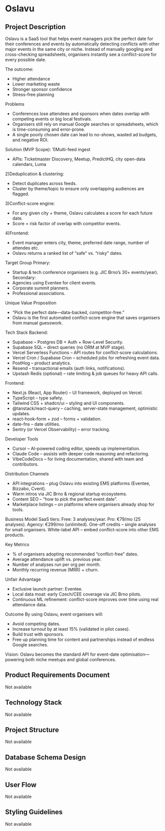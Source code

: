 # Oslavu

## Project Description
Oslavu is a SaaS tool that helps event managers pick the perfect date for their conferences and events by automatically detecting conflicts with other major events in the same city or niche. Instead of manually googling and cross-checking spreadsheets, organisers instantly see a conflict-score for every possible date.

The outcome:
- Higher attendance
- Lower marketing waste
- Stronger sponsor confidence
- Stress-free planning

Problems
- Conferences lose attendees and sponsors when dates overlap with competing events or big local festivals.
- Organisers still rely on manual Google searches or spreadsheets, which is time-consuming and error-prone.
- A single poorly chosen date can lead to no-shows, wasted ad budgets, and negative ROI.

Solution (MVP Scope):
1)Multi-feed ingest
- APIs: Ticketmaster Discovery, Meetup, PredictHQ, city open-data calendars, Luma

2)Deduplication & clustering:
- Detect duplicates across feeds.
- Cluster by theme/topic to ensure only overlapping audiences are flagged.

3)Conflict-score engine:
- For any given city + theme, Oslavu calculates a score for each future date.
- Score = risk factor of overlap with competitor events.

4)Frontend:
- Event manager enters city, theme, preferred date range, number of attendes etc.
- Oslavu returns a ranked list of “safe” vs. “risky” dates.

Target Group
Primary:
- Startup & tech conference organisers (e.g. JIC Brno’s 30+ events/year).
Secondary:
- Agencies using Eventee for client events.
- Corporate summit planners.
- Professional associations.

Unique Value Proposition
- “Pick the perfect date—data-backed, competitor-free.”
- Oslavu is the first automated conflict-score engine that saves organisers from manual guesswork.

Tech Stack
Backend:
- Supabase – Postgres DB + Auth + Row-Level Security.
- Supabase SQL – direct queries (no ORM at MVP stage).
- Vercel Serverless Functions – API routes for conflict-score calculations.
- Vercel Cron / Supabase Cron – scheduled jobs for refreshing event data.
- PostHog – product analytics.
- Resend – transactional emails (auth links, notifications).
- Upstash Redis (optional) – rate limiting & job queues for heavy API calls.

Frontend:
- Next.js (React, App Router) – UI framework, deployed on Vercel.
- TypeScript – type safety.
- Tailwind CSS + shadcn/ui – styling and UI components.
- @tanstack/react-query – caching, server-state management, optimistic updates.
- react-hook-form + zod – forms + validation.
- date-fns – date utilities.
- Sentry (or Vercel Observability) – error tracking.

Developer Tools
- Cursor – AI-powered coding editor, speeds up implementation.
- Claude Code – assists with deeper code reasoning and refactoring.
- VibeCodeDocs – for living documentation, shared with team and contributors.

Distribution Channels
- API integrations – plug Oslavu into existing EMS platforms (Eventee, Bizzabo, Cvent).
- Warm intros via JIC Brno & regional startup ecosystems.
- Content SEO – “how to pick the perfect event date”.
- Marketplace listings – on platforms where organisers already shop for tools.

Business Model
SaaS tiers:
Free: 3 analyses/year.
Pro: €79/mo (25 analyses).
Agency: €299/mo (unlimited).
One-off credits – single analyses for small organisers.
White-label API – embed conflict-score into other EMS products.

Key Metrics
- % of organisers adopting recommended “conflict-free” dates.
- Average attendance uplift vs. previous year.
- Number of analyses run per org per month.
- Monthly recurring revenue (MRR) + churn.

Unfair Advantage
- Exclusive launch partner: Eventee.
- Local data moat: early Czech/CEE coverage via JIC Brno pilots.
- Continuous ML refinement: conflict-score improves over time using real attendance data.

Outcome
By using Oslavu, event organisers will:
- Avoid competing dates.
- Increase turnout by at least 15% (validated in pilot cases).
- Build trust with sponsors.
- Free up planning time for content and partnerships instead of endless Google searches.

Vision: Oslavu becomes the standard API for event-date optimisation—powering both niche meetups and global conferences.

## Product Requirements Document
Not available

## Technology Stack
Not available

## Project Structure
Not available

## Database Schema Design
Not available

## User Flow
Not available

## Styling Guidelines
Not available
